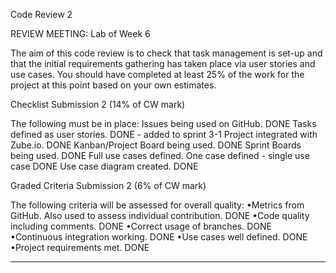 Code Review 2

REVIEW MEETING: Lab of Week 6

The aim of this code review is to check that task management is set-up and that the initial requirements gathering has taken place via user stories and use cases. You should have completed at least 25% of the work for the project at this point based on your own estimates.

Checklist Submission 2 (14% of CW mark)

The following must be in place:
 Issues being used on GitHub. DONE
 Tasks defined as user stories. DONE - added to sprint 3-1
 Project integrated with Zube.io. DONE
 Kanban/Project Board being used. DONE
 Sprint Boards being used. DONE
 Full use cases defined. One case defined - single use case DONE
 Use case diagram created. DONE

Graded Criteria Submission 2 (6% of CW mark)

The following criteria will be assessed for overall quality:
•Metrics from GitHub. Also used to assess individual contribution. DONE
•Code quality including comments. DONE
•Correct usage of branches. DONE
•Continuous integration working. DONE
•Use cases well defined. DONE
•Project requirements met. DONE

----------------------------------------------------------------